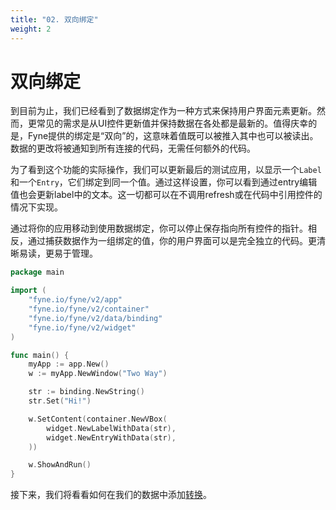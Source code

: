```yaml
---
title: "02. 双向绑定" 
weight: 2
---
```


# 双向绑定

到目前为止，我们已经看到了数据绑定作为一种方式来保持用户界面元素更新。然而，更常见的需求是从UI控件更新值并保持数据在各处都是最新的。值得庆幸的是，Fyne提供的绑定是“双向”的，这意味着值既可以被推入其中也可以被读出。数据的更改将被通知到所有连接的代码，无需任何额外的代码。

为了看到这个功能的实际操作，我们可以更新最后的测试应用，以显示一个`Label`和一个`Entry`，它们绑定到同一个值。通过这样设置，你可以看到通过entry编辑值也会更新label中的文本。这一切都可以在不调用refresh或在代码中引用控件的情况下实现。

通过将你的应用移动到使用数据绑定，你可以停止保存指向所有控件的指针。相反，通过捕获数据作为一组绑定的值，你的用户界面可以是完全独立的代码。更清晰易读，更易于管理。

```go
package main

import (
	"fyne.io/fyne/v2/app"
	"fyne.io/fyne/v2/container"
	"fyne.io/fyne/v2/data/binding"
	"fyne.io/fyne/v2/widget"
)

func main() {
	myApp := app.New()
	w := myApp.NewWindow("Two Way")

	str := binding.NewString()
	str.Set("Hi!")

	w.SetContent(container.NewVBox(
		widget.NewLabelWithData(str),
		widget.NewEntryWithData(str),
	))

	w.ShowAndRun()
}
```

接下来，我们将看看如何在我们的数据中添加[转换](/docs/07-binding/03-conversion)。
